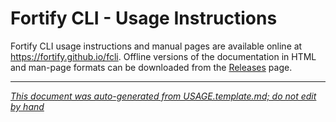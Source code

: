 
<!-- START-INCLUDE:repo-usage.md -->

# Fortify CLI - Usage Instructions

Fortify CLI usage instructions and manual pages are available online at https://fortify.github.io/fcli. 
Offline versions of the documentation in HTML and man-page formats can be downloaded from the [Releases](https://github.com/fortify/fcli/releases) page.

<!-- END-INCLUDE:repo-usage.md -->


---

*[This document was auto-generated from USAGE.template.md; do not edit by hand](https://github.com/fortify/shared-doc-resources/blob/main/USAGE.md)*
